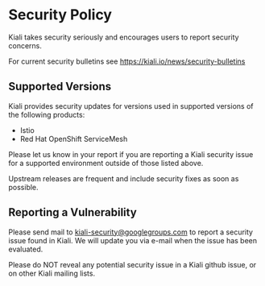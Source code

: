 # Security Policy
Kiali takes security seriously and encourages users to report security concerns.

For current security bulletins see https://kiali.io/news/security-bulletins

## Supported Versions
Kiali provides security updates for versions used in supported versions of the following products:

- Istio
- Red Hat OpenShift ServiceMesh

Please let us know in your report if you are reporting a Kiali security issue for a supported environment
outside of those listed above.

Upstream releases are frequent and include security fixes as soon as possible.

## Reporting a Vulnerability
Please send mail to kiali-security@googlegroups.com to report a security issue found in Kiali.  We will update you
via e-mail when the issue has been evaluated.

Please do NOT reveal any potential security issue in a Kiali github issue, or on other Kiali mailing lists.
